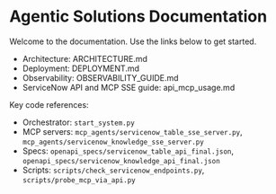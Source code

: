 # Agentic Solutions Documentation

Welcome to the documentation. Use the links below to get started.

- Architecture: ARCHITECTURE.md
- Deployment: DEPLOYMENT.md
- Observability: OBSERVABILITY_GUIDE.md
- ServiceNow API and MCP SSE guide: api_mcp_usage.md

Key code references:
- Orchestrator: `start_system.py`
- MCP servers: `mcp_agents/servicenow_table_sse_server.py`, `mcp_agents/servicenow_knowledge_sse_server.py`
- Specs: `openapi_specs/servicenow_table_api_final.json`, `openapi_specs/servicenow_knowledge_api_final.json`
- Scripts: `scripts/check_servicenow_endpoints.py`, `scripts/probe_mcp_via_api.py`
